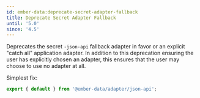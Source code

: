 ```yaml
---
id: ember-data:deprecate-secret-adapter-fallback
title: Deprecate Secret Adapter Fallback
until: '5.0'
since: '4.5'
---
```


Deprecates the secret `-json-api` fallback adapter in favor or an explicit "catch all" application adapter. In addition to this deprecation ensuring the user has explicitly chosen an adapter, this ensures that the user may choose to use no adapter at all.

Simplest fix:

```js {data-filename=/app/adapters/application.js}
export { default } from '@ember-data/adapter/json-api';
```
